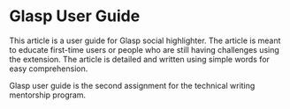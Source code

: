 # Glasp User Guide

This article is a user guide for Glasp social highlighter. The article is meant to educate first-time users or people who are still having challenges using the extension. The article is detailed and written using simple words for easy comprehension. 

Glasp user guide is the second assignment for the technical writing mentorship program. 
